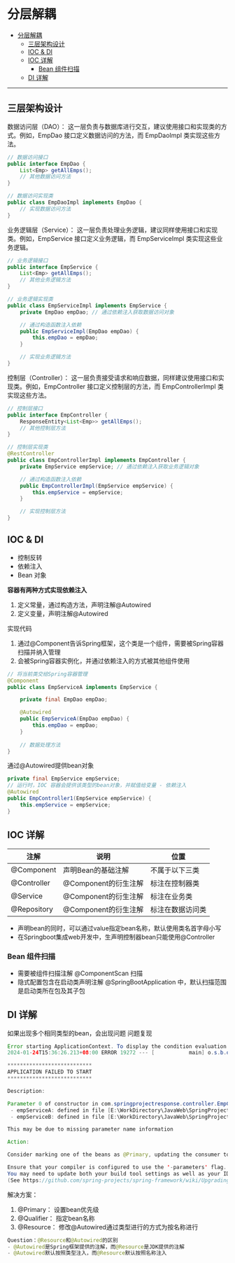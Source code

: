 # 分层解耦

- [分层解耦](#分层解耦)
  - [三层架构设计](#三层架构设计)
  - [IOC \& DI](#ioc--di)
  - [IOC 详解](#ioc-详解)
    - [Bean 组件扫描](#bean-组件扫描)
  - [DI 详解](#di-详解)

---

## 三层架构设计

数据访问层（DAO）： 这一层负责与数据库进行交互，建议使用接口和实现类的方式。例如，EmpDao 接口定义数据访问的方法，而 EmpDaoImpl 类实现这些方法。

```java
// 数据访问接口
public interface EmpDao {
    List<Emp> getAllEmps();
    // 其他数据访问方法
}

// 数据访问实现类
public class EmpDaoImpl implements EmpDao {
    // 实现数据访问方法
}
```

业务逻辑层（Service）： 这一层负责处理业务逻辑，建议同样使用接口和实现类。例如，EmpService 接口定义业务逻辑，而 EmpServiceImpl 类实现这些业务逻辑。

```java
// 业务逻辑接口
public interface EmpService {
    List<Emp> getAllEmps();
    // 其他业务逻辑方法
}

// 业务逻辑实现类
public class EmpServiceImpl implements EmpService {
    private EmpDao empDao; // 通过依赖注入获取数据访问对象

    // 通过构造函数注入依赖
    public EmpServiceImpl(EmpDao empDao) {
        this.empDao = empDao;
    }

    // 实现业务逻辑方法
}
```

控制层（Controller）： 这一层负责接受请求和响应数据，同样建议使用接口和实现类。例如，EmpController 接口定义控制层的方法，而 EmpControllerImpl 类实现这些方法。

```java
// 控制层接口
public interface EmpController {
    ResponseEntity<List<Emp>> getAllEmps();
    // 其他控制层方法
}

// 控制层实现类
@RestController
public class EmpControllerImpl implements EmpController {
    private EmpService empService; // 通过依赖注入获取业务逻辑对象

    // 通过构造函数注入依赖
    public EmpControllerImpl(EmpService empService) {
        this.empService = empService;
    }

    // 实现控制层方法
}
```

## IOC & DI

- 控制反转
- 依赖注入
- Bean 对象

**容器有两种方式实现依赖注入**

1. 定义常量，通过构造方法，声明注解@Autowired
2. 定义变量，声明注解@Autowired

实现代码

1. 通过@Component告诉Spring框架，这个类是一个组件，需要被Spring容器扫描并纳入管理
2. 会被Spring容器实例化，并通过依赖注入的方式被其他组件使用

```java
// 将当前类交给Spring容器管理
@Component
public class EmpServiceA implements EmpService {

    private final EmpDao empDao;

    @Autowired
    public EmpServiceA(EmpDao empDao) {
        this.empDao = empDao;
    }
    
    // 数据处理方法
}
```

通过@Autowired提供bean对象

```java
private final EmpService empService;
// 运行时，IOC 容器会提供该类型的bean对象，并赋值给变量 - 依赖注入
@Autowired
public EmpController1(EmpService empService) {
    this.empService = empService;
}
```

## IOC 详解

| 注解 |说明 | 位置|
|--|--|--|
| @Component |声明Bean的基础注解|不属于以下三类|
| @Controller |@Component的衍生注解 |标注在控制器类|
| @Service |@Component的衍生注解 |标注在业务类|
| @Repository |@Component的衍生注解 |标注在数据访问类|

- 声明bean的同时，可以通过value指定bean名称，默认使用类名首字母小写
- 在Springboot集成web开发中，生声明控制器bean只能使用@Controller

### Bean 组件扫描

- 需要被组件扫描注解 @ComponentScan 扫描
- 隐式配置包含在启动类声明注解 @SpringBootApplication 中，默认扫描范围是启动类所在包及其子包

## DI 详解

如果出现多个相同类型的bean，会出现问题
问题复现

```java
Error starting ApplicationContext. To display the condition evaluation report re-run your application with 'debug' enabled.
2024-01-24T15:36:26.213+08:00 ERROR 19272 --- [           main] o.s.b.d.LoggingFailureAnalysisReporter   : 

***************************
APPLICATION FAILED TO START
***************************

Description:

Parameter 0 of constructor in com.springprojectresponse.controller.EmpController1 required a single bean, but 2 were found:
 - empServiceA: defined in file [E:\WorkDirectory\JavaWeb\SpringProject-Response\target\classes\com\springprojectresponse\service\impl\EmpServiceA.class]
 - empServiceB: defined in file [E:\WorkDirectory\JavaWeb\SpringProject-Response\target\classes\com\springprojectresponse\service\impl\EmpServiceB.class]

This may be due to missing parameter name information

Action:

Consider marking one of the beans as @Primary, updating the consumer to accept multiple beans, or using @Qualifier to identify the bean that should be consumed

Ensure that your compiler is configured to use the '-parameters' flag.
You may need to update both your build tool settings as well as your IDE.
(See https://github.com/spring-projects/spring-framework/wiki/Upgrading-to-Spring-Framework-6.x#parameter-name-retention)

```

解决方案：

1. @Primary： 设置bean优先级
2. @Qualifier： 指定bean名称
3. @Resource： 修改@Autowired通过类型进行的方式为按名称进行

```java
Question：@Resource和@Autowired的区别
- @Autowired是Spring框架提供的注解，而@Resource是JDK提供的注解
- @Autowired默认按照类型注入，而@Resource默认按照名称注入
```
